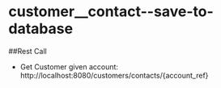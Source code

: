 # customer__contact--save-to-database
##Rest Call
* Get Customer given account: http://localhost:8080/customers/contacts/{account_ref}